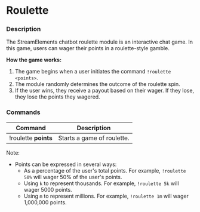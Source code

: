# Roulette

### Description

The StreamElements chatbot roulette module is an interactive chat game. In this game, users can wager their points in a roulette-style gamble.

**How the game works:**

1. The game begins when a user initiates the command `!roulette <points>`.
2. The module randomly determines the outcome of the roulette spin.
3. If the user wins, they receive a payout based on their wager. If they lose, they lose the points they wagered.

### Commands

 Command | Description |
 --- | --- |
 !roulette **points** | Starts a game of roulette. |

Note:

- Points can be expressed in several ways:
  - As a percentage of the user's total points. For example, `!roulette 50%` will wager 50% of the user's points.
  - Using `k` to represent thousands. For example, `!roulette 5k` will wager 5000 points.
  - Using `m` to represent millions. For example, `!roulette 1m` will wager 1,000,000 points.
